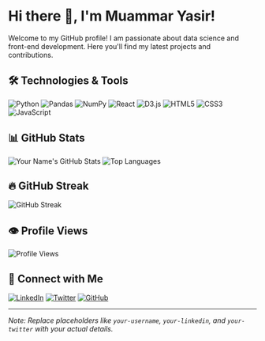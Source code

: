 # Hi there 👋, I'm Muammar Yasir!

Welcome to my GitHub profile! I am passionate about data science and front-end development. Here you'll find my latest projects and contributions.

## 🛠 Technologies & Tools
![Python](https://img.shields.io/badge/-Python-3776AB?style=flat-square&logo=python&logoColor=white)
![Pandas](https://img.shields.io/badge/-Pandas-150458?style=flat-square&logo=pandas&logoColor=white)
![NumPy](https://img.shields.io/badge/-NumPy-013243?style=flat-square&logo=NumPy&logoColor=white)
![React](https://img.shields.io/badge/-React-61DAFB?style=flat-square&logo=react&logoColor=white)
![D3.js](https://img.shields.io/badge/-D3.js-F9A03C?style=flat-square&logo=d3.js&logoColor=white)
![HTML5](https://img.shields.io/badge/-HTML5-E34F26?style=flat-square&logo=html5&logoColor=white)
![CSS3](https://img.shields.io/badge/-CSS3-1572B6?style=flat-square&logo=css3&logoColor=white)
![JavaScript](https://img.shields.io/badge/-JavaScript-F7DF1E?style=flat-square&logo=javascript&logoColor=white)

## 📊 GitHub Stats
![Your Name's GitHub Stats](https://github-readme-stats.vercel.app/api?username=itsmarmot&show_icons=true&theme=radical)
![Top Languages](https://github-readme-stats.vercel.app/api/top-langs/?username=itsmarmot&layout=compact&theme=radical)

## 🔥 GitHub Streak
![GitHub Streak](https://github-readme-streak-stats.herokuapp.com/?user=itsmarmot&theme=radical)

## 👁️ Profile Views
![Profile Views](https://komarev.com/ghpvc/?username=itsmarmot&color=blueviolet)

## 🔗 Connect with Me
[![LinkedIn](https://img.shields.io/badge/-LinkedIn-0077B5?style=flat-square&logo=LinkedIn&logoColor=white)](https://www.linkedin.com/in/muammar-yasir)
[![Twitter](https://img.shields.io/badge/-Twitter-1DA1F2?style=flat-square&logo=Twitter&logoColor=white)](https://twitter.com/muamarasta)
[![GitHub](https://img.shields.io/badge/-GitHub-181717?style=flat-square&logo=github&logoColor=white)](https://github.com/itsmarmot)

---

*Note: Replace placeholders like `your-username`, `your-linkedin`, and `your-twitter` with your actual details.*

